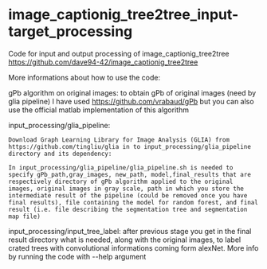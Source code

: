 # image_captionig_tree2tree_input-target_processing
Code for input and output processing of  image_captionig_tree2tree https://github.com/dave94-42/image_captionig_tree2tree

More informations about how to use the code:

gPb algorithm on original images: to obtain gPb of original images (need by glia pipeline) I have used https://github.com/vrabaud/gPb but you can also use the official matlab implementation of this algorithm

input_processing/glia_pipeline: 
        
	Download Graph Learning Library for Image Analysis (GLIA) from https://github.com/tingliu/glia in to input_processing/glia_pipeline directory and its dependency:
	
	In input_processing/glia_pipeline/glia_pipeline.sh is needed to specify gPb_path,gray_images, new_path, model,final_results that are respectively directory of gPb algorithm applied to the original images, original images in gray scale, path in which you store the intermediate result of the pipeline (could be removed once you have final results), file containing the model for random forest, and final result (i.e. file describing the segmentation tree and segmentation map file)
	
input_processing/input_tree_label: after previous stage you get in the final result directory what is needed, along with the original images, to label crated trees with convolutional informations coming form alexNet. More info by running the code with --help argument
